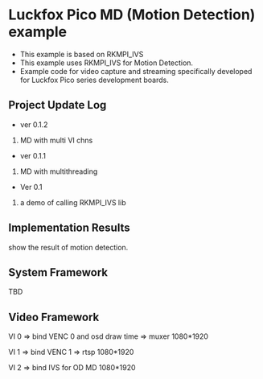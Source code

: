 # Luckfox Pico MD (Motion Detection) example

+ This example is based on RKMPI_IVS 
+ This example uses RKMPI_IVS for Motion Detection.
+ Example code for video capture and streaming specifically developed for Luckfox Pico series development boards.


## Project Update Log
+ ver 0.1.2
1. MD with multi VI chns

+ ver 0.1.1
1. MD with multithreading  

+ Ver 0.1
1. a demo of calling RKMPI_IVS lib


## Implementation Results

show the result of motion detection.

## System Framework 

TBD

## Video Framework
VI 0 => bind VENC 0 and osd draw time => muxer 1080*1920

VI 1 => bind VENC 1 => rtsp 1080*1920

VI 2 => bind IVS for OD MD 1080*1920